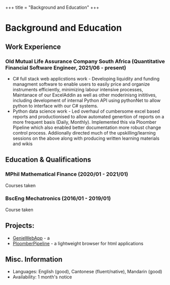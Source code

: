 +++
title = "Background and Education"
+++
# Background and Education 


## Work Experience

### Old Mutual Life Assurance Company South Africa (Quantitative Financial Software Engineer, 2021/06 - present) 
* C# full stack web applicstions work - Developing liquidity and funding managment software to enable users to easily price and organize instruments efficiently, minimizing labour intensive processes, Maintanace of our ExcelAddin as well as other moderinisng inititives, including development of internal Python API using pythonNet to allow python to interface with our C# systems.
* Python data science work - Led overhaul of cumbersome excel based reports and productionised to allow  automated genertion of reports on a more frequent basis (Daily, Monthly). Implemented this via Ploomber Pipeline which also enabled better documentation more robust change control process. Addiionally directed much of the upskilling/learning sessions on the above along with producing written learning materials and wikis

## Education & Qualifications

### MPhil Mathematical Finance (2020/01 - 2021/01)
Courses taken 

### BscEng Mechatronics (2016/01 - 2019/01)
Course taken

## Projects: 
* [GenieWebApp](https://github.com/casualwriter/powerpage) - a 
* [PloomberPipeline](https://github.com/casualwriter/powerpage) - a lightweight browser for html applications


## Misc. Information
* Languages: English (good), Cantonese (fluent/native), Mandarin (good)
* Availability: 1 month's notice